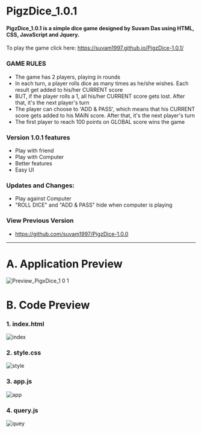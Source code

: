 PigzDice_1.0.1
====
#### PigzDice_1.0.1 is a simple dice game designed by Suvam Das using HTML, CSS, JavaScript and Jquery. ####

To play the game click here: https://suvam1997.github.io/PigzDice-1.0.1/

### GAME RULES ###

- The game has 2 players, playing in rounds
- In each turn, a player rolls dice as many times as he/she wishes. Each result get added to his/her CURRENT score
- BUT, if the player rolls a 1, all his/her CURRENT score gets lost. After that, it's the next player's turn
- The player can choose to 'ADD & PASS', which means that his CURRENT score gets added to his MAIN score. After that, it's the next player's turn
- The first player to reach 100 points on GLOBAL score wins the game

### Version 1.0.1 features ###

- Play with friend
- Play with Computer
- Better features
- Easy UI

### Updates and Changes: ###

- Play against Computer
- "ROLL DICE" and "ADD & PASS" hide when computer is playing

### View Previous Version ###

- https://github.com/suvam1997/PigzDice-1.0.0

----------

A. Application Preview
=====

![Preview_PigxDice_1 0 1](https://user-images.githubusercontent.com/53318366/91453258-24046a00-e89d-11ea-8f1e-4f87dcd0ad76.gif)

B. Code Preview
====

### 1. index.html ###

![index](https://user-images.githubusercontent.com/53318366/91442671-d59c9e80-e88f-11ea-92cd-e548fd62079e.png)

### 2. style.css ###

![style](https://user-images.githubusercontent.com/53318366/91442678-d7666200-e88f-11ea-8715-c6e13609b86e.png)

### 3. app.js ###

![app](https://user-images.githubusercontent.com/53318366/91442652-cf0e2700-e88f-11ea-9a8e-2011a0c1a0eb.png)

### 4. query.js ###

![quey](https://user-images.githubusercontent.com/53318366/91442676-d6cdcb80-e88f-11ea-9db2-b3b73626bcff.png)

